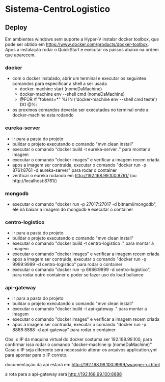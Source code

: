 # Sistema-CentroLogistico
## Deploy
	
Em ambientes windows sem suporte a Hyper-V instalar docker toolbox, que pode ser obtido em https://www.docker.com/products/docker-toolbox.
Apos a instalação rodar o QuickStart e executar os passos abaixo na ordem que aparecem.

### docker
  *  com o docker instalado, abrir um terminal e executar os seguintes comandos para especificar a shell a ser usada
      - docker-machine start (nomeDaMachine)
      - docker-machine env --shell cmd (nomeDaMachine)
      - @FOR /f "tokens=*" %i IN ('docker-machine env --shell cmd teste') DO @%i
  *  os proximos comandos deverão ser executados no terminal onde a docker-machine esta rodando

### eureka-server
  * ir para a pasta do projeto
  * buildar o projeto executando o comando "mvn clean install"
  * executar o comando "docker build -t eureka-server ." para montar a imagem
  * executar o comando "docker images" e verificar a imagem recem criada	
  * apos a imagem ser contruida, executar o comando "docker run -p 8761:8761 -d eureka-server" para rodar o container
  * verificar o eureka rodando em http://192.168.99.100:8761/ (ou http://localhost:8761/)

### mongodb
  * executar o comando "docker run -p 27017:27017 -d bitnami/mongodb", ele irá baixar a imagem do mongodb e executar o container

### centro-logistico
  * ir para a pasta do projeto
  * buildar o projeto executando o comando "mvn clean install"
  * executar o comando "docker build -t centro-logistico ."	para montar a imagem
  * executar o comando "docker images" e verificar a imagem recem criada	
  * apos a imagem ser contruida, executar o comando "docker run -p 9999:9999 -d centro-logistico" para rodar o container
  * executar o comando "docker run -p 6666:9999 -d centro-logistico", para rodar outro container e poder se fazer uso do load ballance

### api-gateway
  * ir para a pasta do projeto
  * buildar o projeto executando o comando "mvn clean install"
  * executar o comando "docker build -t api-gateway ." para montar a imagem
  * executar o comando "docker images" e verificar a imagem recem criada
  * apos a imagem ser contruida, executar o comando "docker run -p 8888:8888 -d api-gateway" para rodar o container

Obs: o IP da maquina virtual do docker costuma ser 192.168.99.100, para confirmar isso rodar o comando "docker-machine ip (nomeDaMachine)"
Caso o IP seja diferente será necessário alterar os arquivos application.yml para apontar para o IP correto.


documentação da api estará em http://192.168.99.100:9999/swagger-ui.html

a rota para a api-gateway será http://192.168.99.100:8888
